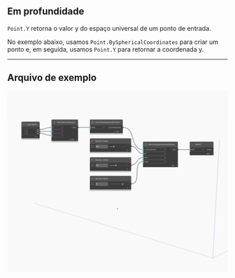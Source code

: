 ## Em profundidade
`Point.Y` retorna o valor y do espaço universal de um ponto de entrada.

No exemplo abaixo, usamos `Point.BySphericalCoordinates` para criar um ponto e, em seguida, usamos `Point.Y` para retornar a coordenada y.

___
## Arquivo de exemplo

![Y](./Autodesk.DesignScript.Geometry.Point.Y_img.jpg)

